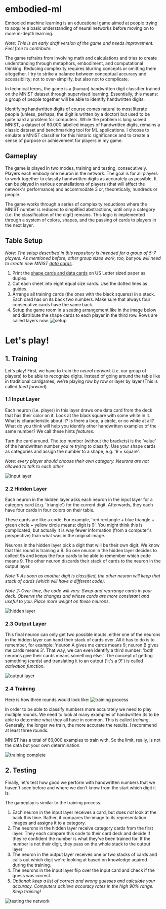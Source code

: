 # embodied-ml

Embodied machine learning is an educational game aimed at people trying to acquire a basic understanding of neural networks before moving on to more in-depth learning.

*Note: This is an early draft version of the game and needs improvement. Feel free to contribute.*

The game refrains from involving math and calculations and tries to create understanding through metaphors, embodiment, and computational thinking. Reducing complexity requires blurring concepts or omitting them altogether. I try to strike a balance between conceptual accuracy and accessibility; not to over-simplify, but also not to complicate.

In technical terms, the game is a (human) handwritten digit classifier trained on the MNIST dataset through supervised learning. Essentially, this means: a group of people together will be able to identify handwritten digits.

Identifying handwritten digits of course comes natural to most literate people (unless, perhaps, the digit is written by a doctor) but used to be quite hard a problem for computers. While the problem is long solved MNIST, a dataset of 60.000 labelled images of handwritten digits, remains a classic dataset and benchmarking tool for ML applications. I choose to emulate a MNIST classifier for this historic significance and to create a sense of purpose or achievement for players in my game.


## Gameplay

The game is played in two modes, training and testing, consecutively. Players each embody one neuron in the network. The goal is for all players to work together to classify handwritten digits as accurately as possible. It can be played in various constellations of players (that will affect the network's performance) and accommodate 3 or, theoretically, hundreds or people.

The game works through a series of complexity reductions where the MNIST number is reduced to simplified abstractions, until only a category (i.e. the classification of the digit) remains.
This logic is implemented through a system of colors, shapes, and the passing of cards to players in the next layer.


## Table Setup

*Note: The setup described in this repository is intended for a group of 5-7 players. As mentioned before, other group sizes work, too, but you will need to create new MNIST [data cards](ressources/cards.indd).*

1. Print the [shape cards and data cards](ressources/cards.pdf) on US Letter sized paper as duplex.
2. Cut each sheet into eight equal size cards. Use the dotted lines as guides.
3. Arrange all training cards (the ones with the black squares) in a stack. Each card has on its back two numbers. Make sure that always four consecutive cards have the same back.
4. Setup the game room in a seating arrangement like in the image below and distribute the shape cards to each player in the third row. Rows are called layers now.
	![setup](assets/setup.png)


# Let's play!

## 1. Training

Let's play! First, we have to train the *neural network* (i.e. our group of players) to be able to recognize digits.
Instead of going around the table like in traditional cardgames, we're playing row by row or layer by layer (This is called *feed forward*).

### 1.1 Input Layer
Each neuron (i.e. player) in this layer draws one data card from the deck that has their color on it. Look at the black square with some white in it. What is characteristic about it? Is there a loop, a circle, or no white at all? What do you think will help you identify other handwritten examples of the same number? We call these hints *features*.
 
Turn the card around. The top number (without the brackets) is the ‘value’ of the handwritten number you're trying to classify. Use your shape cards as categories and assign the number to a shape, e.g. '9 = square'.

*Note: every player should choose their own category. Neurons are not allowed to talk to each other*

![input layer](assets/input-layer.gif)

### 2.2 Hidden Layer
Each neuron in the hidden layer asks each neuron in the input layer for a category card (e.g. 'triangle') for the current digit. Afterwards, they each have four cards in four colors on their table. 

These cards are like a code. For example, 'red rectangle + blue triangle + green circle + yellow circle means: digit is 9'. You might think this is complicated, but actually it is way fewer information (from a computer's perspective) than what was in the original image.

Neurons in the hidden layer pick a digit that will be their own digit. We know that this round is training a 9. So one neuron in the hidden layer decides to collect 9s and keeps the four cards to be able to remember which code means 9. The other neuron discards their stack of cards to the neuron in the output layer.

*Note 1: As soon as another digit is classified, the other neuron will keep that stack of cards (which will have a different code).*

*Note 2: Over time, the code will vary. Swap and rearrange cards in your deck. Observe the changes and whose cards are more consistant and useful to you. Place more weight on these neurons.*

![hidden layer](assets/hidden-layer.gif)


### 2.3 Output Layer

This final neuron can only get two possible inputs: either one of the neurons in the hidden layer can hand their stack of cards over. All it has to do is to remember, for example: ‘neuron A gives me cards means 9; neuron B gives me cards means 3'. That way, we can even identify a third number: 'both neurons give their cards means something else.'. The concept of getting something (cards) and translating it to an output ('it's a 9!') is called *activation function*.

![output layer](assets/output-layer.gif)


### 2.4 Training

Here is how three rounds would look like:
![training process](assets/training.gif)

In order to be able to classify numbers more accurately we need to play multiple rounds. We need to look at many examples of handwritten 3s to be able to determine what they all have in common. This is called *training*. Generally, the longer we train, the more accurate the results. I recommend at least three rounds.

MNIST has a total of 60,000 examples to train with. So the limit, really, is not the data but your own determination:

![training complete](assets/training-complete.png)


## 2. Testing

Finally, let's test how good we perform with handwritten numbers that we haven't seen before and where we don't know from the start which digit it is.

The gameplay is similar to the training process. 

1. Each neuron in the input layer receives a card, but does *not* look at the back this time. Rather, it compares the image to its representation images and assigns it to a category.
2. The neurons in the hidden layer receive category cards from the first layer. They each compare this code to their card deck and decide if they're confident the number is what they've been trained for. If the number is not their digit, they pass on the whole stack to the output layer
3. The neuron in the output layer receives one or two stacks of cards and calls out which digit we're looking at based on knowledge aquired during the training.
4. The neurons in the input layer flip over the input card and check if the guess was correct.
5. *Optional: keep a list of correct and wrong guesses and calculate your accuracy. Computers achieve accuracy rates in the high 90% range. Keep training!*

![testing the network](assets/testing.gif)